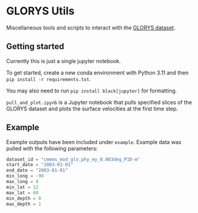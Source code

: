 # GLORYS Utils
Miscellaneous tools and scripts to interact with the [GLORYS dataset](https://data.marine.copernicus.eu/product/GLOBAL_MULTIYEAR_PHY_001_030/description).

## Getting started
Currently this is just a single jupyter notebook.

To get started, create a new conda environment with Python 3.11 and then `pip install -r requirements.txt`.

You may also need to run `pip install black[jupyter]` for formatting.

`pull_and_plot.ipynb` is a Jupyter notebook that pulls specified slices of the GLORYS dataset and plots the surface velocities at the first time step.

## Example
Example outputs have been included under `example`. Example data was pulled with the following parameters:

```python
dataset_id = "cmems_mod_glo_phy_my_0.083deg_P1D-m"
start_date = "2003-01-01"
end_date = "2003-01-01"
min_long = -90
max_long = 0
min_lat = 12
max_lat = 60
min_depth = 0
max_depth = 1
```
